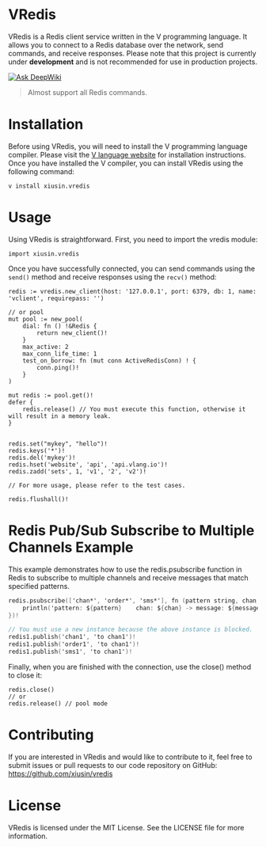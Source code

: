 # VRedis

VRedis is a Redis client service written in the V programming language. It allows you to connect to a Redis database over the network, send commands, and receive responses. Please note that this project is currently under **development** and is not recommended for use in production projects.

[![Ask DeepWiki](https://deepwiki.com/badge.svg)](https://deepwiki.com/xiusin/vredis)


> Almost support all Redis commands.

# Installation

Before using VRedis, you will need to install the V programming language compiler. Please visit the [V language website](https://vlang.io) for installation instructions. Once you have installed the V compiler, you can install VRedis using the following command:

```vlang
v install xiusin.vredis
```

# Usage

Using VRedis is straightforward. First, you need to import the vredis module:


```vlang
import xiusin.vredis
```

Once you have successfully connected, you can send commands using the `send()` method and receive responses using the `recv()` method:

```vlang
redis := vredis.new_client(host: '127.0.0.1', port: 6379, db: 1, name: 'vclient', requirepass: '')

// or pool
mut pool := new_pool(
	dial: fn () !&Redis {
		return new_client()!
	}
	max_active: 2
	max_conn_life_time: 1
	test_on_borrow: fn (mut conn ActiveRedisConn) ! {
		conn.ping()!
	}
)

mut redis := pool.get()!
defer {
    redis.release() // You must execute this function, otherwise it will result in a memory leak.
}


redis.set("mykey", "hello")!
redis.keys('*')!
redis.del('mykey')!
redis.hset('website', 'api', 'api.vlang.io')!
redis.zadd('sets', 1, 'v1', '2', 'v2')!

// For more usage, please refer to the test cases.

redis.flushall()!
```

# Redis Pub/Sub Subscribe to Multiple Channels Example

This example demonstrates how to use the redis.psubscribe function in Redis to subscribe to multiple channels and receive messages that match specified patterns.
```v
redis.psubscribe(['chan*', 'order*', 'sms*'], fn (pattern string, chan string, message string) ! {
    println('pattern: ${pattern} 	chan: ${chan} -> message: ${message}')
})!

// You must use a new instance because the above instance is blocked.
redis1.publish('chan1', 'to chan1')!
redis1.publish('order1', 'to chan1')!
redis1.publish('sms1', 'to chan1')!
```


Finally, when you are finished with the connection, use the close() method to close it:

```vlang
redis.close()
// or
redis.release() // pool mode
```

# Contributing

If you are interested in VRedis and would like to contribute to it, feel free to submit issues or pull requests to our code repository on GitHub: https://github.com/xiusin/vredis

# License

VRedis is licensed under the MIT License. See the LICENSE file for more information.
